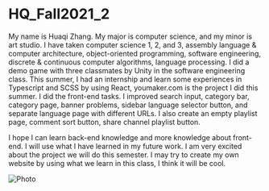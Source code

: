 # HQ_Fall2021_2

My name is Huaqi Zhang. My major is computer science, and my minor is art studio. I have taken computer science 1, 2, and 3, assembly language & computer architecture, object-oriented programming, software engineering, discrete & continuous computer algorithms, language processing. I did a demo game with three classmates by Unity in the software engineering class. This summer, I had an internship and learn some experiences in Typescript and SCSS by using React, youmaker.com is the project I did this summer. I did the front-end tasks. I improved search input, category bar, category page, banner problems, sidebar language selector button, and separate language page with different URLs. I also create an empty playlist page, comment sort button, share channel playlist button.

I hope I can learn back-end knowledge and more knowledge about front-end. I will use what I have learned in my future work. I am very excited about the project we will do this semester. I may try to create my own website by using what we learn in this class, I think it will be cool.

![Photo](https://octodex.github.com/images/yaktocat.png)